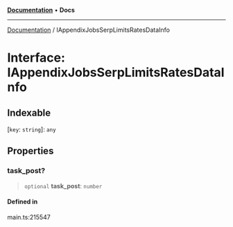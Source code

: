 [**Documentation**](../README.md) • **Docs**

***

[Documentation](../globals.md) / IAppendixJobsSerpLimitsRatesDataInfo

# Interface: IAppendixJobsSerpLimitsRatesDataInfo

## Indexable

 \[`key`: `string`\]: `any`

## Properties

### task\_post?

> `optional` **task\_post**: `number`

#### Defined in

main.ts:215547
